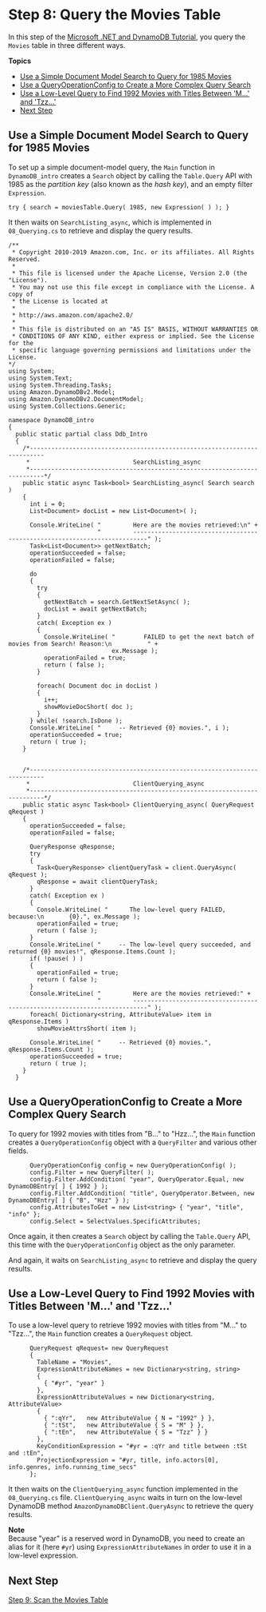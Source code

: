 # Step 8: Query the Movies Table<a name="GettingStarted.NET.08"></a>

In this step of the [Microsoft \.NET and DynamoDB Tutorial](GettingStarted.NET.md), you query the `Movies` table in three different ways\.

**Topics**
+ [Use a Simple Document Model Search to Query for 1985 Movies](#GettingStarted.NET.08.a)
+ [Use a QueryOperationConfig to Create a More Complex Query Search](#GettingStarted.NET.08.b)
+ [Use a Low\-Level Query to Find 1992 Movies with Titles Between 'M\.\.\.' and 'Tzz\.\.\.'](#GettingStarted.NET.08.c)
+ [Next Step](#GettingStarted.NET.08.NextStep)

## Use a Simple Document Model Search to Query for 1985 Movies<a name="GettingStarted.NET.08.a"></a>

To set up a simple document\-model query, the `Main` function in `DynamoDB_intro` creates a `Search` object by calling the `Table.Query` API with 1985 as the *partition key* \(also known as the *hash key*\), and an empty filter `Expression`\.

```
try { search = moviesTable.Query( 1985, new Expression( ) ); }
```

It then waits on `SearchListing_async`, which is implemented in `08_Querying.cs` to retrieve and display the query results\.

```
/**
 * Copyright 2010-2019 Amazon.com, Inc. or its affiliates. All Rights Reserved.
 *
 * This file is licensed under the Apache License, Version 2.0 (the "License").
 * You may not use this file except in compliance with the License. A copy of
 * the License is located at
 *
 * http://aws.amazon.com/apache2.0/
 *
 * This file is distributed on an "AS IS" BASIS, WITHOUT WARRANTIES OR
 * CONDITIONS OF ANY KIND, either express or implied. See the License for the
 * specific language governing permissions and limitations under the License.
*/
using System;
using System.Text;
using System.Threading.Tasks;
using Amazon.DynamoDBv2.Model;
using Amazon.DynamoDBv2.DocumentModel;
using System.Collections.Generic;

namespace DynamoDB_intro
{
  public static partial class Ddb_Intro
  {
    /*--------------------------------------------------------------------------
     *                             SearchListing_async
     *--------------------------------------------------------------------------*/
    public static async Task<bool> SearchListing_async( Search search )
    {
      int i = 0;
      List<Document> docList = new List<Document>( );

      Console.WriteLine( "         Here are the movies retrieved:\n" +
                         "         --------------------------------------------------------------------------" );
      Task<List<Document>> getNextBatch;
      operationSucceeded = false;
      operationFailed = false;

      do
      {
        try
        {
          getNextBatch = search.GetNextSetAsync( );
          docList = await getNextBatch;
        }
        catch( Exception ex )
        {
          Console.WriteLine( "        FAILED to get the next batch of movies from Search! Reason:\n          " +
                             ex.Message );
          operationFailed = true;
          return ( false );
        }

        foreach( Document doc in docList )
        {
          i++;
          showMovieDocShort( doc );
        }
      } while( !search.IsDone );
      Console.WriteLine( "     -- Retrieved {0} movies.", i );
      operationSucceeded = true;
      return ( true );
    }


    /*--------------------------------------------------------------------------
     *                             ClientQuerying_async
     *--------------------------------------------------------------------------*/
    public static async Task<bool> ClientQuerying_async( QueryRequest qRequest )
    {
      operationSucceeded = false;
      operationFailed = false;

      QueryResponse qResponse;
      try
      {
        Task<QueryResponse> clientQueryTask = client.QueryAsync( qRequest );
        qResponse = await clientQueryTask;
      }
      catch( Exception ex )
      {
        Console.WriteLine( "      The low-level query FAILED, because:\n       {0}.", ex.Message );
        operationFailed = true;
        return ( false );
      }
      Console.WriteLine( "     -- The low-level query succeeded, and returned {0} movies!", qResponse.Items.Count );
      if( !pause( ) )
      {
        operationFailed = true;
        return ( false );
      }
      Console.WriteLine( "         Here are the movies retrieved:" +
                         "         --------------------------------------------------------------------------" );
      foreach( Dictionary<string, AttributeValue> item in qResponse.Items )
        showMovieAttrsShort( item );

      Console.WriteLine( "     -- Retrieved {0} movies.", qResponse.Items.Count );
      operationSucceeded = true;
      return ( true );
    }
  }
```

## Use a QueryOperationConfig to Create a More Complex Query Search<a name="GettingStarted.NET.08.b"></a>

To query for 1992 movies with titles from "B\.\.\." to "Hzz\.\.\.", the `Main` function creates a `QueryOperationConfig` object with a `QueryFilter` and various other fields\.

```
      QueryOperationConfig config = new QueryOperationConfig( );
      config.Filter = new QueryFilter( );
      config.Filter.AddCondition( "year", QueryOperator.Equal, new DynamoDBEntry[ ] { 1992 } );
      config.Filter.AddCondition( "title", QueryOperator.Between, new DynamoDBEntry[ ] { "B", "Hzz" } );
      config.AttributesToGet = new List<string> { "year", "title", "info" };
      config.Select = SelectValues.SpecificAttributes;
```

Once again, it then creates a `Search` object by calling the `Table.Query` API, this time with the `QueryOperationConfig` object as the only parameter\.

And again, it waits on `SearchListing_async` to retrieve and display the query results\.

## Use a Low\-Level Query to Find 1992 Movies with Titles Between 'M\.\.\.' and 'Tzz\.\.\.'<a name="GettingStarted.NET.08.c"></a>

To use a low\-level query to retrieve 1992 movies with titles from "M\.\.\." to "Tzz\.\.\.", the `Main` function creates a `QueryRequest` object\.

```
      QueryRequest qRequest= new QueryRequest
      {
        TableName = "Movies",
        ExpressionAttributeNames = new Dictionary<string, string>
        {
          { "#yr", "year" }
        },
        ExpressionAttributeValues = new Dictionary<string, AttributeValue>
        {
          { ":qYr",   new AttributeValue { N = "1992" } },
          { ":tSt",   new AttributeValue { S = "M" } },
          { ":tEn",   new AttributeValue { S = "Tzz" } }
        },
        KeyConditionExpression = "#yr = :qYr and title between :tSt and :tEn",
        ProjectionExpression = "#yr, title, info.actors[0], info.genres, info.running_time_secs"
      };
```

It then waits on the `ClientQuerying_async` function implemented in the `08_Querying.cs` file\. `ClientQuerying_async` waits in turn on the low\-level DynamoDB method `AmazonDynamoDBClient.QueryAsync` to retrieve the query results\.

**Note**  
Because "year" is a reserved word in DynamoDB, you need to create an alias for it \(here `#yr`\) using `ExpressionAttributeNames` in order to use it in a low\-level expression\.

## Next Step<a name="GettingStarted.NET.08.NextStep"></a>

[Step 9: Scan the Movies Table](GettingStarted.NET.09.md)